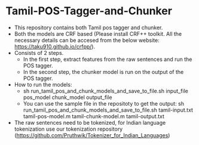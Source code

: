 # Tamil-POS-Tagger-and-Chunker
- This repository contains both Tamil pos tagger and chunker.
- Both the models are CRF based (Please install CRF++ toolkit. All the necessary details can be accesed from the below website:
https://taku910.github.io/crfpp/).
- Consists of 2 steps.
  * In the first step, extract features from the raw sentences and run the POS tagger.
  * In the second step, the chunker model is run on the output of the POS tagger.
- How to run the models:
  * sh run_tamil_pos_and_chunk_models_and_save_to_file.sh input_file pos_model chunk_model output_file
  * You can use the sample file in the repositoty to get the output: sh run_tamil_pos_and_chunk_models_and_save_to_file.sh tamil-input.txt tamil-pos-model.m tamil-chunk-model.m tamil-output.txt
- The raw sentences need to be tokenized, for Indian language tokenization use our tokenization repository (https://github.com/Pruthwik/Tokenizer_for_Indian_Languages)
